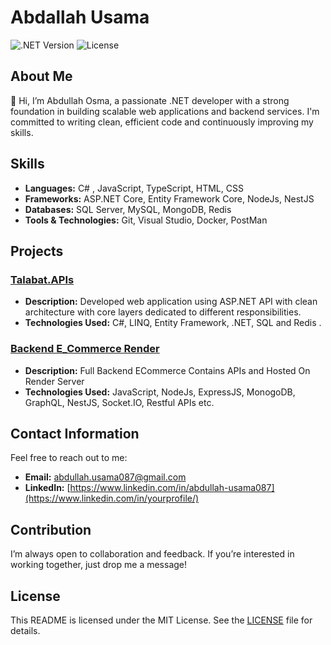 # Abdallah Usama

![.NET Version](https://img.shields.io/badge/.NET-8.0-blue.svg) ![License](https://img.shields.io/badge/License-MIT-green.svg)

## About Me

👋 Hi, I’m Abdullah Osma, a passionate .NET developer with a strong foundation in building scalable web applications and backend services. I'm committed to writing clean, efficient code and continuously improving my skills.

## Skills

- **Languages:** C# , JavaScript, TypeScript, HTML, CSS
- **Frameworks:** ASP.NET Core, Entity Framework Core, NodeJs, NestJS
- **Databases:** SQL Server, MySQL, MongoDB, Redis
- **Tools & Technologies:** Git, Visual Studio, Docker, PostMan

## Projects

### [Talabat.APIs](https://github.com/AbdullahUsama087/Talabat.APIs)

- **Description:** Developed web application using ASP.NET API with clean architecture with core layers dedicated to different responsibilities.
- **Technologies Used:** C#, LINQ, Entity Framework, .NET, SQL and Redis .

### [Backend E_Commerce Render](https://github.com/AbdullahUsama087/Backend_E-Commerce_Render)

- **Description:** Full Backend ECommerce Contains APIs and Hosted On Render Server
- **Technologies Used:** JavaScript, NodeJs, ExpressJS, MonogoDB, GraphQL, NestJS, Socket.IO, Restful APIs etc.

## Contact Information

Feel free to reach out to me:

- **Email:** [abdullah.usama087@gmail.com](mailto:youremail@example.com)
- **LinkedIn:** [https://www.linkedin.com/in/abdullah-usama087](https://www.linkedin.com/in/yourprofile/)

## Contribution

I’m always open to collaboration and feedback. If you’re interested in working together, just drop me a message!

## License

This README is licensed under the MIT License. See the [LICENSE](LICENSE) file for details.
